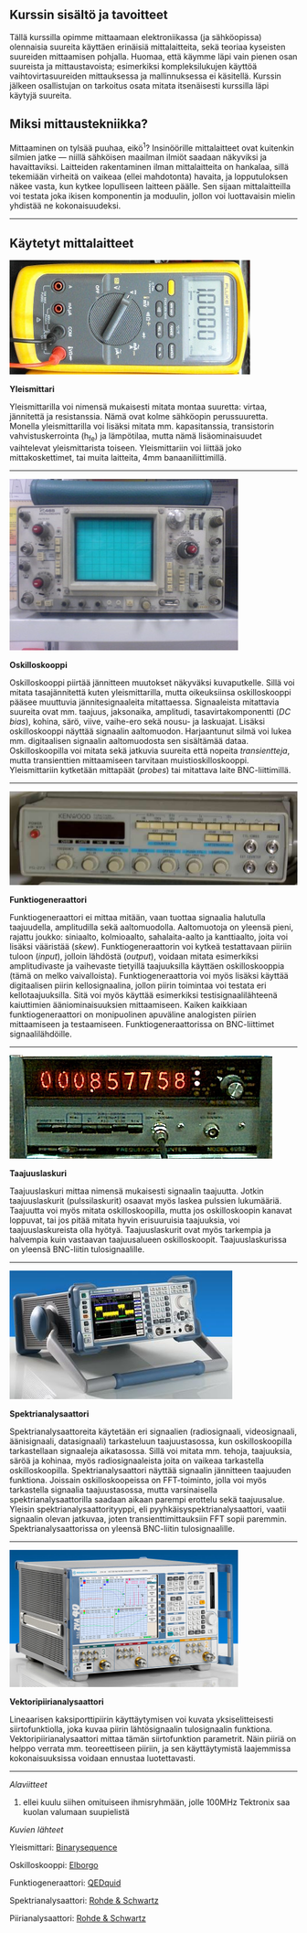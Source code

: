 ## Kurssin sisältö ja tavoitteet

Tällä kurssilla opimme mittaamaan elektroniikassa (ja sähköopissa)
olennaisia suureita käyttäen erinäisiä mittalaitteita, sekä teoriaa
kyseisten suureiden mittaamisen pohjalla. Huomaa, että käymme läpi vain
pienen osan suureista ja mittaustavoista; esimerkiksi kompleksilukujen
käyttöä vaihtovirtasuureiden mittauksessa ja mallinnuksessa ei
käsitellä. Kurssin jälkeen osallistujan on tarkoitus osata mitata
itsenäisesti kurssilla läpi käytyjä suureita.



## Miksi mittaustekniikka?

Mittaaminen on tylsää puuhaa, eikö<sup>1</sup>? Insinöörille
mittalaitteet ovat kuitenkin silmien jatke &mdash; niillä sähköisen
maailman ilmiöt saadaan näkyviksi ja havaittaviksi. Laitteiden
rakentaminen ilman mittalaitteita on hankalaa, sillä tekemiään
virheitä on vaikeaa (ellei mahdotonta) havaita, ja lopputuloksen
näkee vasta, kun kytkee lopulliseen laitteen päälle. Sen sijaan
mittalaitteilla voi testata joka ikisen komponentin ja moduulin, jollon
voi luottavaisin mielin yhdistää ne kokonaisuudeksi.

---

## Käytetyt mittalaitteet

![Yleismittari](fluke.jpg)

**Yleismittari**

Yleismittarilla voi nimensä mukaisesti mitata montaa suuretta:
virtaa, jännitettä ja resistanssia. Nämä ovat kolme sähköopin
perussuuretta. Monella yleismittarilla voi lisäksi mitata
mm. kapasitanssia, transistorin vahvistuskerrointa (h<sub>fe</sub>) ja
lämpötilaa, mutta nämä lisäominaisuudet vaihtelevat yleismittarista
toiseen. Yleismittariin voi liittää joko mittakoskettimet, tai muita
laitteita, 4mm banaaniliittimillä.


---

![Oskilloskooppi](tektronix.jpg)

**Oskilloskooppi**

Oskilloskooppi piirtää jännitteen muutokset näkyväksi
kuvaputkelle. Sillä voi mitata tasajännitettä kuten yleismittarilla,
mutta oikeuksiinsa oskilloskooppi pääsee muuttuvia jännitesignaaleita
mitattaessa. Signaaleista mitattavia suureita ovat mm. taajuus,
jaksonaika, amplitudi, tasavirtakomponentti (*DC bias*), kohina,
särö, viive, vaihe-ero sekä nousu- ja laskuajat. Lisäksi
oskilloskooppi näyttää signaalin aaltomuodon. Harjaantunut silmä
voi lukea mm. digitaalisen signaalin aaltomuodosta sen sisältämää
dataa. Oskilloskoopilla voi mitata sekä jatkuvia suureita että
nopeita *transientteja*, mutta transienttien mittaamiseen tarvitaan
muistioskilloskooppi. Yleismittariin kytketään mittapäät (*probes*)
tai mitattava laite BNC-liittimillä.

---

![Funktiogeneraattori](kenwood.jpg)

**Funktiogeneraattori**

Funktiogeneraattori ei mittaa mitään, vaan tuottaa signaalia
halutulla taajuudella, amplitudilla sekä aaltomuodolla. Aaltomuotoja
on yleensä pieni, rajattu joukko: siniaalto, kolmioaalto,
sahalaita-aalto ja kanttiaalto, joita voi lisäksi vääristää
(*skew*). Funktiogeneraattorin voi kytkeä testattavaan piiriin tuloon
(*input*), jolloin lähdöstä (*output*), voidaan mitata esimerkiksi
amplitudivaste ja vaihevaste tietyillä taajuuksilla käyttäen
oskilloskooppia (tämä on melko vaivalloista). Funktiogeneraattoria
voi myös lisäksi käyttää digitaalisen piirin kellosignaalina,
jollon piirin toimintaa voi testata eri kellotaajuuksilla. Sitä
voi myös käyttää esimerkiksi testisignaalilähteenä kaiuttimien
ääniominaisuuksien mittaamiseen. Kaiken kaikkiaan funktiogeneraattori
on monipuolinen apuväline analogisten piirien mittaamiseen ja
testaamiseen. Funktiogeneraattorissa on BNC-liittimet signaalilähdöille.

---

![Taajuuslaskuri](systrondonner.jpg)

**Taajuuslaskuri**

Taajuuslaskuri mittaa nimensä mukaisesti signaalin taajuutta. Jotkin
taajuuslaskurit (pulssilaskurit) osaavat myös laskea pulssien
lukumääriä. Taajuutta voi myös mitata oskilloskoopilla, mutta jos
oskilloskoopin kanavat loppuvat, tai jos pitää mitata hyvin erisuuruisia
taajuuksia, voi taajuuslaskureista olla hyötyä. Taajuuslaskurit
ovat myös tarkempia ja halvempia kuin vastaavan taajuusalueen
oskilloskoopit. Taajuuslaskurissa on yleensä BNC-liitin tulosignaalille.

---

![Spektrianalysaattori](rs.jpg)

**Spektrianalysaattori**

Spektrianalysaattoreita käytetään eri signaalien (radiosignaali,
videosignaali, äänisignaali, datasignaali) tarkasteluun
taajuustasossa, kun oskilloskoopilla tarkastellaan signaaleja
aikatasossa. Sillä voi mitata mm. tehoja, taajuuksia, säröä
ja kohinaa, myös radiosignaaleista joita on vaikeaa tarkastella
oskilloskoopilla. Spektrianalysaattori näyttää signaalin
jännitteen taajuuden funktiona. Joissain oskilloskoopeissa on
FFT-toiminto, jolla voi myös tarkastella signaalia taajuustasossa,
mutta varsinaisella spektrianalysaattorilla saadaan aikaan parempi
erottelu sekä taajuusalue. Yleisin spektrianalysaattorityyppi, eli
pyyhkäisyspektrianalysaattori, vaatii signaalin olevan jatkuvaa, joten
transienttimittauksiin FFT sopii paremmin. Spektrianalysaattorissa on
yleensä BNC-liitin tulosignaalille.

---

![Piirianalysaattori](rs2.jpg)

**Vektoripiirianalysaattori**

Lineaarisen kaksiporttipiirin käyttäytymisen voi kuvata
yksiselitteisesti siirtofunktiolla, joka kuvaa piirin lähtösignaalin
tulosignaalin funktiona. Vektoripiirianalysaattori mittaa tämän
siirtofunktion parametrit. Näin piiriä on helppo verrata
mm. teoreettiseen piiriin, ja sen käyttäytymistä laajemmissa
kokonaisuuksissa voidaan ennustaa luotettavasti.

---

*Alaviitteet*

1) ellei kuulu siihen omituiseen ihmisryhmään, jolle 100MHz Tektronix
saa kuolan valumaan suupielistä

*Kuvien lähteet*

Yleismittari:
[Binarysequence](https://en.wikipedia.org/wiki/Multimeter#/media/File:Fluke87-V_Multimeter.jpg)

Oskilloskooppi:
[Elborgo](https://en.wikipedia.org/wiki/Oscilloscope#/media/File:Tektronix_465_Oscilloscope.jpg)

Funktiogeneraattori:
[QEDquid](https://en.wikipedia.org/wiki/Function_generator#/media/File:Kenwood_FG273_Function_Generator.jpg)

Spektrianalysaattori: [Rohde &
Schwartz](https://en.wikipedia.org/wiki/Spectrum_analyzer#/media/File:FSL.jpg)

Piirianalysaattori: [Rohde &
Schwartz](https://en.wikipedia.org/wiki/Network_analyzer_%28electrical%29#/media/File:Netzwerkanalysator_ZVA40_RSD.jpg)
